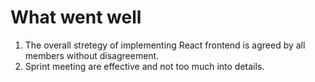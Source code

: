 # What went well
1. The overall stretegy of implementing React frontend is agreed by all members without disagreement.
2. Sprint meeting are effective and not too much into details.